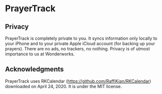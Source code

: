 # PrayerTrack
## Privacy
PrayerTrack is completely private to you.  It syncs information only locally to your iPhone and to your private Apple iCloud account (for backing up your prayers).  There are no ads, no trackers, no nothing.  Privacy is of utmost importance to us at Wonderworks.

## Acknowledgments
PrayerTrack uses RKCalendar (https://github.com/RaffiKian/RKCalendar) downloaded on April 24, 2020.  It is under the MIT license.
